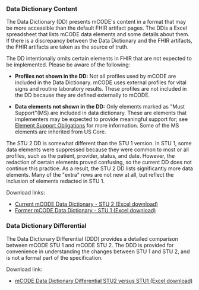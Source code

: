 ### Data Dictionary Content

The Data Dictionary (DD) presents mCODE's content in a format that may be more accessible than the default FHIR artifact pages. The DDis a Excel spreadsheet that lists mCODE data elements and some details about them. If there is a discrepancy between the Data Dictionary and the FHIR artifacts, the FHIR artifacts are taken as the source of truth.

The DD intentionally omits certain elements in FHIR that are not expected to be implemented. Please be aware of the following:

* **Profiles not shown in the DD:** Not all profiles used by mCODE are included in the Data Dictionary. mCODE uses external profiles for vital signs and routine laboratory results. These profiles are not included in the DD because they are defined externally to mCODE.

* **Data elements not shown in the DD:** Only elements marked as "Must Support"(MS) are included in data dictionary. These are elements that implementers may be expected to provide meaningful support for; see [Element Support Obligations](conformance-profiles.html#element-support-obligations) for more information. Some of the MS elements are inherited from US Core.

<div markdown="1" class="note-to-balloters">
The STU 2 DD is somewhat different than the STU 1 version. In STU 1, some data elements were suppressed because they were common to most or all profiles, such as the patient, provider, status, and date. However, the redaction of certain elements proved confusing, so the current DD does not continue this practice. As a result, the STU 2 DD lists significantly more data elements.  Many of the "extra" rows are not new at all, but reflect the inclusion of elements redacted in STU 1.
</div>

Download links:

* [Current mCODE Data Dictionary - STU 2 (Excel download)](data-dictionary/mCODEDataDictionary-STU2.xlsx)
* [Former mCODE Data Dictionary - STU 1 (Excel download)](data-dictionary/mCODEDataDictionary-STU1.xlsx)

### Data Dictionary Differential

The Data Dictionary Differential (DDD) provides a detailed comparison between mCODE STU 1 and mCODE STU 2. The DDD is provided for convenience in understanding the changes between STU 1 and STU 2, and is not a formal part of the specification.

Download link:

* [mCODE Data Dictionary Differential STU2 versus STU1 (Excel download)](data-dictionary/mCODEDataDictionary-STU2-vs-STU1.xlsx)
